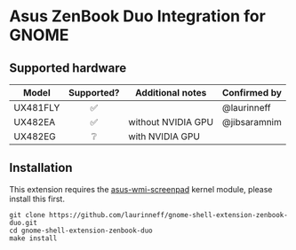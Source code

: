 # Asus ZenBook Duo Integration for GNOME

## Supported hardware

| Model    | Supported? | Additional notes   | Confirmed by |
| -------- | :--------: | ------------------ | ------------ |
| UX481FLY |     ✅     |                    | @laurinneff  |
| UX482EA  |     ✅     | without NVIDIA GPU | @jibsaramnim |
| UX482EG  |     ❔     | with NVIDIA GPU    |              |

<!-- Use ✅ for supported, ❔ for unknown/unconfirmed, ❌ for unsupported -->

## Installation

This extension requires the [asus-wmi-screenpad](https://github.com/Plippo/asus-wmi-screenpad) kernel module, please install this first.

```shell
git clone https://github.com/laurinneff/gnome-shell-extension-zenbook-duo.git
cd gnome-shell-extension-zenbook-duo
make install
```
